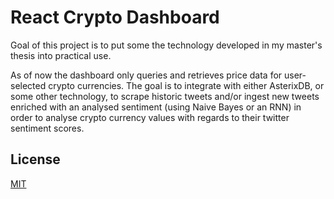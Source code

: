 # React Crypto Dashboard

Goal of this project is to put some the technology developed in my master's thesis into practical use. 

As of now the dashboard only queries and retrieves price data for user-selected crypto currencies. The goal is to integrate with either AsterixDB, or some other technology, to scrape historic tweets and/or ingest new tweets enriched with an analysed sentiment (using Naive Bayes or an RNN) in order to analyse crypto currency values with regards to their twitter sentiment scores.

## License
[MIT](https://choosealicense.com/licenses/mit/)